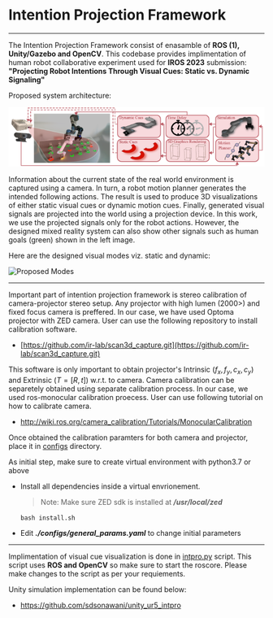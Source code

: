 # Intention Projection Framework
---------------------------------------------------------

The Intention Projection Framework consist of enasamble of **ROS (1), Unity/Gazebo and OpenCV**. This codebase provides implimentation of human robot collaborative experiment used for **IROS 2023** submission: **"Projecting Robot Intentions Through Visual Cues:
Static vs. Dynamic Signaling"**

Proposed system architecture:

![System Architecture](./files/overview.png)

Information about the current state of the real world environment is captured using a camera. In turn, a robot motion planner generates the intended following actions. The result is used to produce 3D visualizations of either static visual cues or dynamic motion cues. Finally, generated visual signals are projected into the world using a projection device. In this work, we use the projected signals only for the robot actions. However, the designed mixed reality system can also show other signals such as human goals (green) shown in the left image.


Here are the designed visual modes viz. static and dynamic:

![Proposed Modes](./files/modes.gif)


------------------------------------------------------------

Important part of intention projection framework is stereo calibration of camera-projector stereo setup. Any projector with high lumen (2000>) and fixed focus camera is preffered. In our case, we have used Optoma projector with ZED camera. User can use the following repository to install calibration software.
  * [https://github.com/ir-lab/scan3d_capture.git](https://github.com/ir-lab/scan3d_capture.git)

This software is only important to obtain projector's Intrinsic ($f_{x}, f_{y}, c_{x}, c_{y}$) and Extrinsic ($T = [R,t]$) w.r.t. to camera. Camera calibration can be separetely obtained using separate calibration process. In our case, we used ros-monocular calibration proecess. User can use following tutorial on how to calibrate camera. 

* http://wiki.ros.org/camera_calibration/Tutorials/MonocularCalibration 


Once obtained the calibration paramters for both camera and projector, place it in [configs](./configs) directory. 



As initial step, make sure to create virtual environment with python3.7 or above

* Install all dependencies inside a virtual envrionement.

    > Note: Make sure ZED sdk is installed at ***/usr/local/zed***

    ```
    bash install.sh
    ```
* Edit ***./configs/general_params.yaml*** to change initial parameters

---------------------------------------------------------


Implimentation of visual cue visualization is done in [intpro.py](./src/intpro.py) script. This script uses **ROS and OpenCV** so make sure to start the roscore. Please make changes to the script as per your requiements. 

Unity simulation implementation can be found below:

* https://github.com/sdsonawani/unity_ur5_intpro


